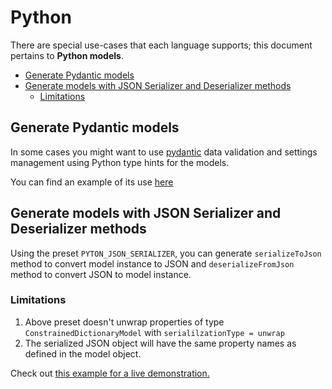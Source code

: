 # Python

There are special use-cases that each language supports; this document pertains to **Python models**.

<!-- toc is generated with GitHub Actions do not remove toc markers -->

<!-- toc -->

- [Generate Pydantic models](#generate-pydantic-models)
- [Generate models with JSON Serializer and Deserializer methods](#generate-models-with-json-serializer-and-deserializer-methods)
  * [Limitations](#limitations)

<!-- tocstop -->

## Generate Pydantic models
In some cases you might want to use [pydantic](https://pypi.org/project/pydantic/) data validation and settings management using Python type hints for the models.

You can find an example of its use [here](../../examples/generate-python-pydantic-models/index.ts)

## Generate models with JSON Serializer and Deserializer methods
Using the preset `PYTON_JSON_SERIALIZER`, you can generate `serializeToJson` method to convert model instance to JSON and `deserializeFromJson` method to convert JSON to model instance.

### Limitations
1. Above preset doesn't unwrap properties of type `ConstrainedDictionaryModel` with `serialilzationType = unwrap`
2. The serialized JSON object will have the same property names as defined in the model object.

Check out [this example for a live demonstration.](../../examples/python-generate-json-serializer-and-deserializer/index.ts)
